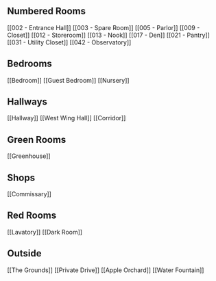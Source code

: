 ## Numbered Rooms
[[002 - Entrance Hall]]
[[003 - Spare Room]]
[[005 - Parlor]]
[[009 - Closet]]
[[012 - Storeroom]]
[[013 - Nook]]
[[017 - Den]]
[[021 - Pantry]]
[[031 - Utility Closet]]
[[042 - Observatory]]

## Bedrooms
[[Bedroom]]
[[Guest Bedroom]]
[[Nursery]]

## Hallways
[[Hallway]]
[[West Wing Hall]]
[[Corridor]]

## Green Rooms
[[Greenhouse]]

## Shops
[[Commissary]]

## Red Rooms
[[Lavatory]]
[[Dark Room]]

## Outside
[[The Grounds]]
[[Private Drive]]
[[Apple Orchard]]
[[Water Fountain]]